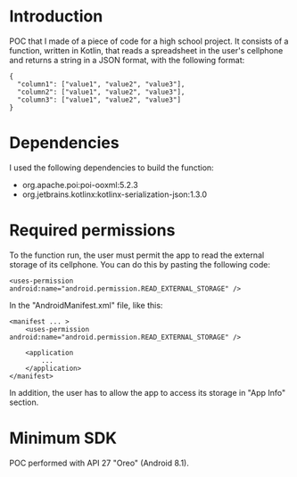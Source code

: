 # Introduction
POC that I made of a piece of code for a high school project. It consists of a function, written in Kotlin, that reads a spreadsheet in the user's cellphone and returns a string in a JSON format, with the following format:

```
{
  "column1": ["value1", "value2", "value3"],
  "column2": ["value1", "value2", "value3"],
  "column3": ["value1", "value2", "value3"]
}
```

# Dependencies
I used the following dependencies to build the function:
- org.apache.poi:poi-ooxml:5.2.3
- org.jetbrains.kotlinx:kotlinx-serialization-json:1.3.0

# Required permissions
To the function run, the user must permit the app to read the external storage of its cellphone. You can do this by pasting the following code:

`<uses-permission android:name="android.permission.READ_EXTERNAL_STORAGE" />`

In the "AndroidManifest.xml" file, like this:

```
<manifest ... >
    <uses-permission android:name="android.permission.READ_EXTERNAL_STORAGE" />

    <application
        ...
    </application>
</manifest>
```
In addition, the user has to allow the app to access its storage in "App Info" section.

# Minimum SDK
POC performed with API 27 "Oreo" (Android 8.1).
